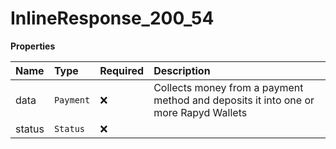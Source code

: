 # InlineResponse_200_54

**Properties**

| Name   | Type      | Required | Description                                                                         |
| :----- | :-------- | :------- | :---------------------------------------------------------------------------------- |
| data   | `Payment` | ❌       | Collects money from a payment method and deposits it into one or more Rapyd Wallets |
| status | `Status`  | ❌       |                                                                                     |

